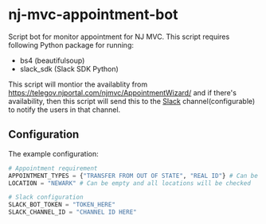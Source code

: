 # nj-mvc-appointment-bot

Script bot for monitor appointment for NJ MVC. This script requires following Python package for running:

- bs4 (beautifulsoup)
- slack\_sdk (Slack SDK Python)

This script will montior the availablity from https://telegov.njportal.com/njmvc/AppointmentWizard/ and if there's availability, then this script will send this to the [Slack](https://slack.com/) channel(configurable) to notify the users in that channel.

## Configuration

The example configuration:

```python
# Appointment requirement
APPOINTMENT_TYPES = {"TRANSFER FROM OUT OF STATE", "REAL ID"} # Can be not set and all supported types will be checked
LOCATION = "NEWARK" # Can be empty and all locations will be checked

# Slack configuration
SLACK_BOT_TOKEN = "TOKEN_HERE"
SLACK_CHANNEL_ID = "CHANNEL ID HERE"
```
